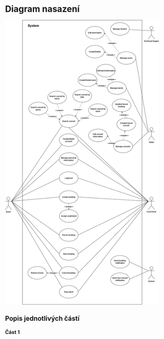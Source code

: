 # Diagram nasazení

![Use Case Diagram](/resources/diagrams/images/UseCaseDiagram.png)

## Popis jednotlivých částí

### Část 1